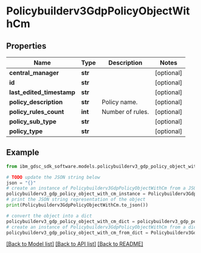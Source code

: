 # Policybuilderv3GdpPolicyObjectWithCm


## Properties

Name | Type | Description | Notes
------------ | ------------- | ------------- | -------------
**central_manager** | **str** |  | [optional] 
**id** | **str** |  | [optional] 
**last_edited_timestamp** | **str** |  | [optional] 
**policy_description** | **str** | Policy name. | [optional] 
**policy_rules_count** | **int** | Number of rules. | [optional] 
**policy_sub_type** | **str** |  | [optional] 
**policy_type** | **str** |  | [optional] 

## Example

```python
from ibm_gdsc_sdk_software.models.policybuilderv3_gdp_policy_object_with_cm import Policybuilderv3GdpPolicyObjectWithCm

# TODO update the JSON string below
json = "{}"
# create an instance of Policybuilderv3GdpPolicyObjectWithCm from a JSON string
policybuilderv3_gdp_policy_object_with_cm_instance = Policybuilderv3GdpPolicyObjectWithCm.from_json(json)
# print the JSON string representation of the object
print(Policybuilderv3GdpPolicyObjectWithCm.to_json())

# convert the object into a dict
policybuilderv3_gdp_policy_object_with_cm_dict = policybuilderv3_gdp_policy_object_with_cm_instance.to_dict()
# create an instance of Policybuilderv3GdpPolicyObjectWithCm from a dict
policybuilderv3_gdp_policy_object_with_cm_from_dict = Policybuilderv3GdpPolicyObjectWithCm.from_dict(policybuilderv3_gdp_policy_object_with_cm_dict)
```
[[Back to Model list]](../README.md#documentation-for-models) [[Back to API list]](../README.md#documentation-for-api-endpoints) [[Back to README]](../README.md)



